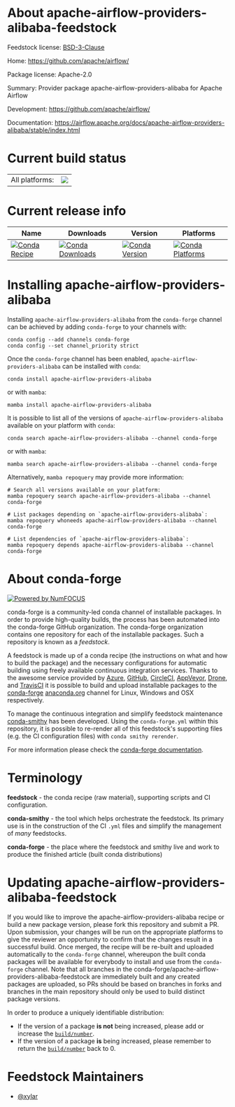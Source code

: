 About apache-airflow-providers-alibaba-feedstock
================================================

Feedstock license: [BSD-3-Clause](https://github.com/conda-forge/apache-airflow-providers-alibaba-feedstock/blob/main/LICENSE.txt)

Home: https://github.com/apache/airflow/

Package license: Apache-2.0

Summary: Provider package apache-airflow-providers-alibaba for Apache Airflow

Development: https://github.com/apache/airflow/

Documentation: https://airflow.apache.org/docs/apache-airflow-providers-alibaba/stable/index.html

Current build status
====================


<table><tr><td>All platforms:</td>
    <td>
      <a href="https://dev.azure.com/conda-forge/feedstock-builds/_build/latest?definitionId=15791&branchName=main">
        <img src="https://dev.azure.com/conda-forge/feedstock-builds/_apis/build/status/apache-airflow-providers-alibaba-feedstock?branchName=main">
      </a>
    </td>
  </tr>
</table>

Current release info
====================

| Name | Downloads | Version | Platforms |
| --- | --- | --- | --- |
| [![Conda Recipe](https://img.shields.io/badge/recipe-apache--airflow--providers--alibaba-green.svg)](https://anaconda.org/conda-forge/apache-airflow-providers-alibaba) | [![Conda Downloads](https://img.shields.io/conda/dn/conda-forge/apache-airflow-providers-alibaba.svg)](https://anaconda.org/conda-forge/apache-airflow-providers-alibaba) | [![Conda Version](https://img.shields.io/conda/vn/conda-forge/apache-airflow-providers-alibaba.svg)](https://anaconda.org/conda-forge/apache-airflow-providers-alibaba) | [![Conda Platforms](https://img.shields.io/conda/pn/conda-forge/apache-airflow-providers-alibaba.svg)](https://anaconda.org/conda-forge/apache-airflow-providers-alibaba) |

Installing apache-airflow-providers-alibaba
===========================================

Installing `apache-airflow-providers-alibaba` from the `conda-forge` channel can be achieved by adding `conda-forge` to your channels with:

```
conda config --add channels conda-forge
conda config --set channel_priority strict
```

Once the `conda-forge` channel has been enabled, `apache-airflow-providers-alibaba` can be installed with `conda`:

```
conda install apache-airflow-providers-alibaba
```

or with `mamba`:

```
mamba install apache-airflow-providers-alibaba
```

It is possible to list all of the versions of `apache-airflow-providers-alibaba` available on your platform with `conda`:

```
conda search apache-airflow-providers-alibaba --channel conda-forge
```

or with `mamba`:

```
mamba search apache-airflow-providers-alibaba --channel conda-forge
```

Alternatively, `mamba repoquery` may provide more information:

```
# Search all versions available on your platform:
mamba repoquery search apache-airflow-providers-alibaba --channel conda-forge

# List packages depending on `apache-airflow-providers-alibaba`:
mamba repoquery whoneeds apache-airflow-providers-alibaba --channel conda-forge

# List dependencies of `apache-airflow-providers-alibaba`:
mamba repoquery depends apache-airflow-providers-alibaba --channel conda-forge
```


About conda-forge
=================

[![Powered by
NumFOCUS](https://img.shields.io/badge/powered%20by-NumFOCUS-orange.svg?style=flat&colorA=E1523D&colorB=007D8A)](https://numfocus.org)

conda-forge is a community-led conda channel of installable packages.
In order to provide high-quality builds, the process has been automated into the
conda-forge GitHub organization. The conda-forge organization contains one repository
for each of the installable packages. Such a repository is known as a *feedstock*.

A feedstock is made up of a conda recipe (the instructions on what and how to build
the package) and the necessary configurations for automatic building using freely
available continuous integration services. Thanks to the awesome service provided by
[Azure](https://azure.microsoft.com/en-us/services/devops/), [GitHub](https://github.com/),
[CircleCI](https://circleci.com/), [AppVeyor](https://www.appveyor.com/),
[Drone](https://cloud.drone.io/welcome), and [TravisCI](https://travis-ci.com/)
it is possible to build and upload installable packages to the
[conda-forge](https://anaconda.org/conda-forge) [anaconda.org](https://anaconda.org/)
channel for Linux, Windows and OSX respectively.

To manage the continuous integration and simplify feedstock maintenance
[conda-smithy](https://github.com/conda-forge/conda-smithy) has been developed.
Using the ``conda-forge.yml`` within this repository, it is possible to re-render all of
this feedstock's supporting files (e.g. the CI configuration files) with ``conda smithy rerender``.

For more information please check the [conda-forge documentation](https://conda-forge.org/docs/).

Terminology
===========

**feedstock** - the conda recipe (raw material), supporting scripts and CI configuration.

**conda-smithy** - the tool which helps orchestrate the feedstock.
                   Its primary use is in the construction of the CI ``.yml`` files
                   and simplify the management of *many* feedstocks.

**conda-forge** - the place where the feedstock and smithy live and work to
                  produce the finished article (built conda distributions)


Updating apache-airflow-providers-alibaba-feedstock
===================================================

If you would like to improve the apache-airflow-providers-alibaba recipe or build a new
package version, please fork this repository and submit a PR. Upon submission,
your changes will be run on the appropriate platforms to give the reviewer an
opportunity to confirm that the changes result in a successful build. Once
merged, the recipe will be re-built and uploaded automatically to the
`conda-forge` channel, whereupon the built conda packages will be available for
everybody to install and use from the `conda-forge` channel.
Note that all branches in the conda-forge/apache-airflow-providers-alibaba-feedstock are
immediately built and any created packages are uploaded, so PRs should be based
on branches in forks and branches in the main repository should only be used to
build distinct package versions.

In order to produce a uniquely identifiable distribution:
 * If the version of a package **is not** being increased, please add or increase
   the [``build/number``](https://docs.conda.io/projects/conda-build/en/latest/resources/define-metadata.html#build-number-and-string).
 * If the version of a package **is** being increased, please remember to return
   the [``build/number``](https://docs.conda.io/projects/conda-build/en/latest/resources/define-metadata.html#build-number-and-string)
   back to 0.

Feedstock Maintainers
=====================

* [@xylar](https://github.com/xylar/)

